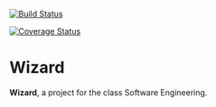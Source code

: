 [![Build Status](https://travis-ci.org/drescherflo/de.htwg.se.Wizard.svg?branch=master)](https://travis-ci.org/drescherflo/de.htwg.se.Wizard)

[![Coverage Status](https://coveralls.io/repos/github/drescherflo/de.htwg.se.Wizard/badge.svg?branch=master)](https://coveralls.io/github/drescherflo/de.htwg.se.Wizard?branch=master)

# Wizard

**Wizard**, a project for the class Software Engineering.